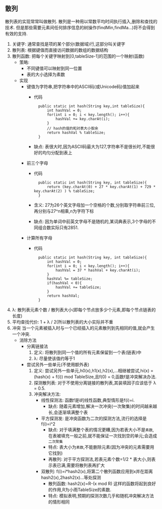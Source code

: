 ## **散列**
散列表的实现常常叫做散列.
散列是一种用以常数平均时间执行插入,删除和查找的技术.
但是那些需要元素间任何排序信息的树操作(findMin,findMa...)将不会得到有效的支持.

1. 关键字: 通常查找是项的某个部分(数据域)行,这部分叫关键字
2. 散列表: 根据键值而直接访问数据的数组的数据结构
3. 散列函数: 把每个关键字映射到[0,tableSize-1]的范围的一个映射(函数)
    - 策略: 
        - 不同键值可以映射到同一位置
        - 表的大小选择为素数
    - 实现
        - 键值为字符串,把字符串中的ASCII码(或Unicode码)值加起来
            - 代码
        
                    public static int hash(String key,int tableSize){
                        int hashVal = 0;
                        for(int i = 0; i < key.length(); i++){
                            hashVal += key.charAt(i);
                        }
                        // hash的值的和对表大小取余
                        return hashVal % tableSize;
                    }
            - 缺点: 表很大时,因为ASCII码最大为127,字符串不是很长时,不能很好的均匀分配到表上
        - 前三个字母
            - 代码
            
                    public static int hash(String key, int tableSize){
                        return (key.charAt(0) + 27 * key.charAt(1) + 729 * key.charAt(2) ) % tableSize;
                    }
            - 含义: 27为26个英文字母加一个空格的个数,分别取字符串前三位,再分别与27^n相乘,n为字符下标
            - 缺点: 因为单词中前英文字母不是随机的,某词典表示,3个字母的不同组合数实际只有2851.
        - 计算所有字母
            - 代码
            
                    public static int hash(String key, int tableSize){
                        int hashVal = 0;
                        for(int i = 0; i < key.length(); i++){
                            hashVal = 37 * hashVal + key.charAt(i);
                        }
                        hashVal %= tableSize;
                        if(hashVal < 0){
                            hashVal += tableSize;
                        }
                        return hashVal;
                    }
4. λ: 散列表元素个数 / 散列表大小(即每个节点放多少个元素,即每个节点链表的长度)
5. 平均查找代价: 1 + λ / 2(所以散列表的大小实际并不重
5. 冲突
当一个元素被插入时与一个已经插入的元素散列到先相同的值,就会产生一个冲突.
    - 消除方法
        - 分离链接法
            1. 定义: 将散列到同一个值的所有元素保留到一个表(链表)中
            2. λ: 尽量使该值约等于1
        - 尝试另外一些单元(不使用额外表)
            1. 定义: 尝试另外一些单元,h0(x),h1(x),h2(x),...相继被尝试,hi(x) = (hash(x) + f(i)) mod TableSize,且f(0) = 0,函数f是冲突解决办法.
            2. 探测散列表: 对于不使用分离链接的散列表,其装填因子应该低于 λ = 0.5.
            3. 冲突解决方法:
                - 线性探测法: 函数f是i的线性函数,典型情形是f(i)=i.
                    - 缺点: 随着元素增加,解决一次冲突(一次聚集)的时间越来越长,会逐渐填满整个表
                - 平方探测发: 是冲突函数为二次的探测方法,流行的选择是f(i)=i^2
                    - 缺点: 对于填满整个表的情况更糟,因为若表大小不是`素数`,在表被填充一般之前,就不能保证一次找到空的单元;会造成`二次聚集`
                    - 特点: 表大小为`素数`,不能删除元素(因为冲突的元素需要用它找到)
                    - 再散列: 对于平方探测法,若表元素个数=1/2 * 表大小,则表示表已满,需要将散列表再扩大
                - 双散列: f(i)=i*hash2(x),将第二个散列函数应用到x并在距离hash2(x),2hash2(x)...等处探测
                    - 散列函数: hash2(x)=R-(x mod R) 这样的函数将起到良好的作用,R为小雨TableSize的素数.
                    - 特点: 模拟表明,预期的探测次数几乎和随机冲突解决方法的情形相同
                